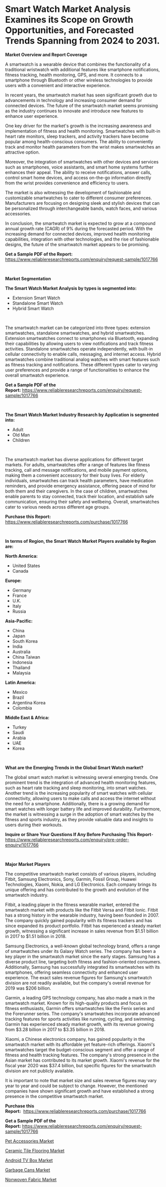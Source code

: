 <p><h1>Smart Watch Market Analysis Examines its Scope on Growth Opportunities, and Forecasted Trends Spanning from 2024 to 2031.</h1></p><p><strong>Market Overview and Report Coverage</strong></p>
<p><p>A smartwatch is a wearable device that combines the functionality of a traditional wristwatch with additional features like smartphone notifications, fitness tracking, health monitoring, GPS, and more. It connects to a smartphone through Bluetooth or other wireless technologies to provide users with a convenient and interactive experience.</p><p>In recent years, the smartwatch market has seen significant growth due to advancements in technology and increasing consumer demand for connected devices. The future of the smartwatch market seems promising as the industry continues to innovate and introduce new features to enhance user experience.</p><p>One key driver for the market's growth is the increasing awareness and implementation of fitness and health monitoring. Smartwatches with built-in heart rate monitors, sleep trackers, and activity trackers have become popular among health-conscious consumers. The ability to conveniently track and monitor health parameters from the wrist makes smartwatches an attractive option.</p><p>Moreover, the integration of smartwatches with other devices and services such as smartphones, voice assistants, and smart home systems further enhances their appeal. The ability to receive notifications, answer calls, control smart home devices, and access on-the-go information directly from the wrist provides convenience and efficiency to users.</p><p>The market is also witnessing the development of fashionable and customizable smartwatches to cater to different consumer preferences. Manufacturers are focusing on designing sleek and stylish devices that can be personalized through interchangeable bands, watch faces, and various accessories.</p><p>In conclusion, the smartwatch market is expected to grow at a compound annual growth rate (CAGR) of 9% during the forecasted period. With the increasing demand for connected devices, improved health monitoring capabilities, integration with other technologies, and the rise of fashionable designs, the future of the smartwatch market appears to be promising.</p></p>
<p><strong>Get a Sample PDF of the Report:</strong> <a href="https://www.reliableresearchreports.com/enquiry/request-sample/1017766">https://www.reliableresearchreports.com/enquiry/request-sample/1017766</a></p>
<p>&nbsp;</p>
<p><strong>Market Segmentation</strong></p>
<p><strong>The Smart Watch Market Analysis by types is segmented into:</strong></p>
<p><ul><li>Extension Smart Watch</li><li>Standalone Smart Watch</li><li>Hybrid Smart Watch</li></ul></p>
<p>&nbsp;</p>
<p><p>The smartwatch market can be categorized into three types: extension smartwatches, standalone smartwatches, and hybrid smartwatches. Extension smartwatches connect to smartphones via Bluetooth, expanding their capabilities by allowing users to view notifications and track fitness activities. Standalone smartwatches operate independently, with built-in cellular connectivity to enable calls, messaging, and internet access. Hybrid smartwatches combine traditional analog watches with smart features such as fitness tracking and notifications. These different types cater to varying user preferences and provide a range of functionalities to enhance the overall smartwatch experience.</p></p>
<p><strong>Get a Sample PDF of the Report:</strong>&nbsp;<a href="https://www.reliableresearchreports.com/enquiry/request-sample/1017766">https://www.reliableresearchreports.com/enquiry/request-sample/1017766</a></p>
<p>&nbsp;</p>
<p><strong>The Smart Watch Market Industry Research by Application is segmented into:</strong></p>
<p><ul><li>Adult</li><li>Old Man</li><li>Children</li></ul></p>
<p>&nbsp;</p>
<p><p>The smartwatch market has diverse applications for different target markets. For adults, smartwatches offer a range of features like fitness tracking, call and message notifications, and mobile payment options, making them a convenient accessory for their busy lives. For elderly individuals, smartwatches can track health parameters, have medication reminders, and provide emergency assistance, offering peace of mind for both them and their caregivers. In the case of children, smartwatches enable parents to stay connected, track their location, and establish safe communication, ensuring their safety and wellbeing. Overall, smartwatches cater to various needs across different age groups.</p></p>
<p><strong>Purchase this Report:</strong>&nbsp; <a href="https://www.reliableresearchreports.com/purchase/1017766">https://www.reliableresearchreports.com/purchase/1017766</a></p>
<p>&nbsp;</p>
<p><strong>In terms of Region, the Smart Watch Market Players available by Region are:</strong></p>
<p>
    <p> <strong> North America: </strong>
        <ul>
            <li>United States</li>
            <li>Canada</li>
        </ul>
        </p> 
    <p> <strong> Europe: </strong>
        <ul>
            <li>Germany</li>
            <li>France</li>
            <li>U.K.</li>
            <li>Italy</li>
            <li>Russia</li>
        </ul>
        </p> 
    <p> <strong> Asia-Pacific: </strong>
        <ul>
            <li>China</li>
            <li>Japan</li>
            <li>South Korea</li>
            <li>India</li>
            <li>Australia</li>
            <li>China Taiwan</li>
            <li>Indonesia</li>
            <li>Thailand</li>
            <li>Malaysia</li>
        </ul>
        </p> 
    <p> <strong> Latin America: </strong>
        <ul>
            <li>Mexico</li>
            <li>Brazil</li>
            <li>Argentina Korea</li>
            <li>Colombia</li>
        </ul>
        </p> 
    <p> <strong> Middle East & Africa: </strong>
        <ul>
            <li>Turkey</li>
            <li>Saudi</li>
            <li>Arabia</li>
            <li>UAE</li>
            <li>Korea</li>
        </ul>
    </p>
    </p>
<p>&nbsp;</p>
<p><strong>What are the Emerging Trends in the Global Smart Watch market?</strong></p>
<p><p>The global smart watch market is witnessing several emerging trends. One prominent trend is the integration of advanced health monitoring features, such as heart rate tracking and sleep monitoring, into smart watches. Another trend is the increasing popularity of smart watches with cellular connectivity, allowing users to make calls and access the internet without the need for a smartphone. Additionally, there is a growing demand for smart watches with longer battery life and improved durability. Furthermore, the market is witnessing a surge in the adoption of smart watches by the fitness and sports industry, as they provide valuable data and insights to users during their workouts.</p></p>
<p><strong>Inquire or Share Your Questions If Any Before Purchasing This Report</strong>- <a href="https://www.reliableresearchreports.com/enquiry/pre-order-enquiry/1017766">https://www.reliableresearchreports.com/enquiry/pre-order-enquiry/1017766</a></p>
<p>&nbsp;</p>
<p><strong>Major Market Players</strong></p>
<p><p>The competitive smartwatch market consists of various players, including Fitbit, Samsung Electronics, Sony, Garmin, Fossil Group, Huawei Technologies, Xiaomi, Nokia, and LG Electronics. Each company brings its unique offering and has contributed to the growth and evolution of the smartwatch industry.</p><p>Fitbit, a leading player in the fitness wearable market, entered the smartwatch market with products like the Fitbit Versa and Fitbit Ionic. Fitbit has a strong history in the wearable industry, having been founded in 2007. The company quickly gained popularity with its fitness trackers and has since expanded its product portfolio. Fitbit has experienced a steady market growth, witnessing a significant increase in sales revenue from $1.51 billion in 2017 to $1.51 billion in 2018.</p><p>Samsung Electronics, a well-known global technology brand, offers a range of smartwatches under its Galaxy Watch series. The company has been a key player in the smartwatch market since the early stages. Samsung has a diverse product line, targeting both fitness and fashion-oriented consumers. Additionally, Samsung has successfully integrated its smartwatches with its smartphones, offering seamless connectivity and enhanced user experience. The exact sales revenue figures for Samsung's smartwatch division are not readily available, but the company's overall revenue for 2019 was $206 billion.</p><p>Garmin, a leading GPS technology company, has also made a mark in the smartwatch market. Known for its high-quality products and focus on fitness enthusiasts, Garmin offers smartwatches like the Fenix series and the Forerunner series. The company's smartwatches incorporate advanced tracking features for sports activities like running, cycling, and swimming. Garmin has experienced steady market growth, with its revenue growing from $3.28 billion in 2017 to $3.35 billion in 2018.</p><p>Xiaomi, a Chinese electronics company, has gained popularity in the smartwatch market with its affordable yet feature-rich offerings. Xiaomi's smartwatches target the budget-conscious segment and offer a range of fitness and health tracking features. The company's strong presence in the Asian market has contributed to its market growth. Xiaomi's revenue for the fiscal year 2020 was $37.4 billion, but specific figures for the smartwatch division are not publicly available.</p><p>It is important to note that market size and sales revenue figures may vary year to year and could be subject to change. However, the mentioned companies have shown significant growth and have established a strong presence in the competitive smartwatch market.</p></p>
<p><strong>Purchase this Report:</strong>&nbsp;&nbsp;<a href="https://www.reliableresearchreports.com/purchase/1017766">https://www.reliableresearchreports.com/purchase/1017766</a></p>
<p></p>
<p><strong>Get a Sample PDF of the Report:</strong>&nbsp;<a href="https://www.reliableresearchreports.com/enquiry/request-sample/1017766">https://www.reliableresearchreports.com/enquiry/request-sample/1017766</a></p>
<p><p><a href="https://github.com/jhcraigie/Market-Research-Report-List-1/blob/main/pet-accessories-market.md">Pet Accessories Market</a></p><p><a href="https://github.com/bobicer/Market-Research-Report-List-1/blob/main/ceramic-tile-flooring-market.md">Ceramic Tile Flooring Market</a></p><p><a href="https://github.com/johnbach50/Market-Research-Report-List-1/blob/main/android-tv-box-market.md">Android TV Box Market</a></p><p><a href="https://github.com/beatblasta/Market-Research-Report-List-1/blob/main/garbage-cans-market.md">Garbage Cans Market</a></p><p><a href="https://github.com/jsmusil/Market-Research-Report-List-1/blob/main/nonwoven-fabric-market.md">Nonwoven Fabric Market</a></p></p>
